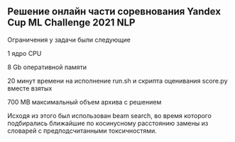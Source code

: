 ## Решение онлайн части соревнования Yandex Cup ML Challenge 2021 NLP

Ограничения у задачи были следующие

1 ядро CPU

8 Gb оперативной памяти

20 минут времени на исполнение run.sh и скрипта оценивания score.py вместе взятых

700 MB максимальный объем архива с решением

Исходя из этого был использован beam search, во время которого подбирались ближайшие по косинусному расстоянию замены из словарей с предподсчитанными токсичностями.
